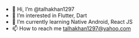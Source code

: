 - 👋 Hi, I’m @talhakhan1297
- 👀 I’m interested in Flutter, Dart
- 🌱 I’m currently learning Native Android, React JS
- 📫 How to reach me talhakhan1297@yahoo.com

<!---
talhakhan1297/talhakhan1297 is a ✨ special ✨ repository because its `README.md` (this file) appears on your GitHub profile.
You can click the Preview link to take a look at your changes.
--->
